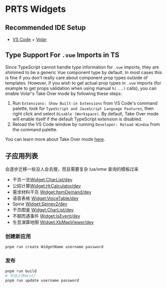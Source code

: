 # PRTS Widgets

## Recommended IDE Setup

- [VS Code](https://code.visualstudio.com/) + [Volar](https://marketplace.visualstudio.com/items?itemName=Vue.volar)

## Type Support For `.vue` Imports in TS

Since TypeScript cannot handle type information for `.vue` imports, they are shimmed to be a generic Vue component type by default. In most cases this is fine if you don't really care about component prop types outside of templates. However, if you wish to get actual prop types in `.vue` imports (for example to get props validation when using manual `h(...)` calls), you can enable Volar's Take Over mode by following these steps:

1. Run `Extensions: Show Built-in Extensions` from VS Code's command palette, look for `TypeScript and JavaScript Language Features`, then right click and select `Disable (Workspace)`. By default, Take Over mode will enable itself if the default TypeScript extension is disabled.
2. Reload the VS Code window by running `Developer: Reload Window` from the command palette.

You can learn more about Take Over mode [here](https://github.com/johnsoncodehk/volar/discussions/471).

## 子应用列表

会逐步迁移一些没人会去搜，而且需要复杂 lua/smw 查询的模板过来
- 干员一览[Widget:CharList/dev](https://prts.wiki/w/Widget:CharList/dev)
- 公招计算[Widget:HrCalculator/dev](https://prts.wiki/w/Widget:HrCalculator/dev)
- 需求材料干员 [Widget:ItemDemand/dev](http://prts.wiki/w/Widget:ItemDemand/dev)
- 语音表格 [Widget:VoiceTable/dev](https://prts.wiki/w/Widget:VoiceTable/dev)
- Spine [Widget:Spinev2/dev](https://prts.wiki/w/Widget:Spinev2/dev)
- 干员图鉴 [Widget:CharList/dev](https://prts.wiki/w/Widget:CharList/dev)
- 不期而遇事件 [Widget:IsEvent/dev](https://prts.wiki/w/Widget:ISEvent/dev)
- 生息演算地图 [Widget:XbMapViewer/dev](https://prts.wiki/w/Widget:XbMapViewer/dev)

### 创建新应用
```bash
pnpm run create WidgetName username password
```

### 发布
```bash 
pnpm run build
# 手动上传dist/
pnpm run update username password
```